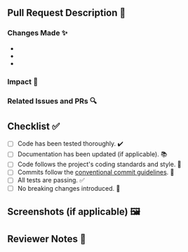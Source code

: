 <!-- 
   Thank you for submitting a pull request! 🎉
   Before you continue, please read our contribution guidelines. 📖
   - Provide a clear and concise title for the pull request. 💡
   - Add a description of the changes made and their impact. 🚀
   - Mention any related issues or pull requests. 🔗
-->

## Pull Request Description 📝

<!-- Provide a brief summary of the changes made in this pull request. -->

### Changes Made ✨

<!-- List the changes or new features added. Use bullet points for clarity. -->

- 
- 
- 

### Impact 🌟

<!-- Describe how these changes will affect the project. -->

### Related Issues and PRs 🔍

<!-- Mention any related issues or pull requests that this PR addresses or is related to. -->

## Checklist ✅

<!-- Mark the items that apply to this pull request. -->

- [ ] Code has been tested thoroughly. ✔️
- [ ] Documentation has been updated (if applicable). 📚
- [ ] Code follows the project's coding standards and style. 🎨
- [ ] Commits follow the [conventional commit guidelines](https://www.conventionalcommits.org/). 📑
- [ ] All tests are passing. ✅
- [ ] No breaking changes introduced. 🚫

## Screenshots (if applicable) 🖼️

<!-- Add any relevant screenshots to showcase UI changes or improvements. -->

## Reviewer Notes 📌

<!-- Provide any additional notes or instructions for the reviewer, if necessary. -->